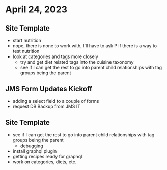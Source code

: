 # April 24, 2023

## Site Template
- start nutrition
- nope, there is none to work with, I'll have to ask P if there is a way to test nutrition
- look at categories and tags more closely
	- try and get diet related tags into the cuisine taxonomy
	- see if I can get the rest to go into parent child relationships with tag groups being the parent

## JMS Form Updates Kickoff
- adding a select field to a couple of forms
- request DB Backup from JMS IT

## Site Template
- see if I can get the rest to go into parent child relationships with tag groups being the parent
	- debugging
- install graphql plugin
- getting recipes ready for graphql
- work on categories, diets, etc.
